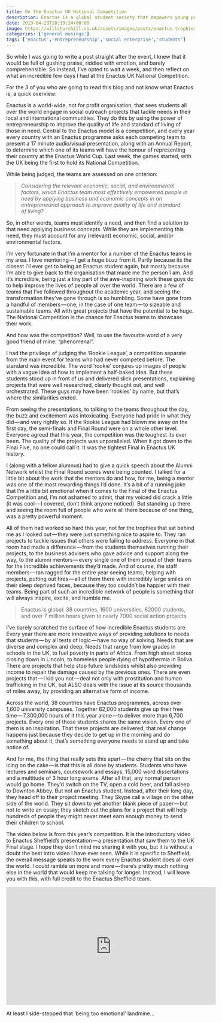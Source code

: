 ```yaml
---
title: On the Enactus UK National Competition
description: Enactus is a global student society that empowers young people to create social action initiatives all over the world. Every year, the UK holds its National competition. This is what I thought.
date: 2013-04-23T18:19:24+00:00
image: https://willchurchill.co.uk/assets/images/posts/enactus-trophies.jpg
categories: ['general musings']
tags: ['enactus','entrepreneurship','social enterprise','students']
---
```

So while I was going to write a post straight after the event, I knew that it would be full of gushing praise, riddled with emotion, and barely comprehensible. So instead, I’ve opted to wait a week, and then reflect on what an incredible few days I had at the Enactus UK National Competition.

For the 3 of you who are going to read this blog and not know what Enactus is, a quick overview:

Enactus is a world-wide, not for profit organisation, that sees students all over the world engage in social outreach projects that tackle needs in their local and international communities. They do this by using the power of entrepreneurship to improve the quality of life and standard of living of those in need. Central to the Enactus model is a competition, and every year every country with an Enactus programme asks each competing team to present a 17 minute audio/visual presentation, along with an Annual Report, to determine which one of its teams will have the honour of representing their country at the Enactus World Cup. Last week, the games started, with the UK being the first to hold its National Competition.

While being judged, the teams are assessed on one criterion:

> _Considering the relevant economic, social, and environmental factors, which Enactus team most effectively empowered people in need by applying business and economic concepts in an entrepreneurial approach to improve quality of life and standard of living?_

So, in other words, teams must identify a need, and then find a solution to that need applying business concepts. While they are implementing this need, they must account for any (relevant) economic, social, and/or environmental factors.

I’m very fortunate in that I’m a mentor for a number of the Enactus teams in my area. I love mentoring — I get a huge buzz from it. Partly because its the closest I’ll ever get to being an Enactus student again, but mostly because I’m able to give back to the organisation that made me the person I am. And it’s incredible, being just a tiny part of the awe-inspiring work these guys do to help improve the lives of people all over the world. There are a few of teams that I’ve followed throughout the academic year, and seeing the transformation they’ve gone through is so humbling. Some have gone from a handful of members — one, in the case of one team — to sizeable and sustainable teams. All with great projects that have the potential to be huge. The National Competition is the chance for Enactus teams to showcase their work.

And how was the competition? Well, to use the favourite word of a very good friend of mine: “phenomenal”.

I had the privilege of judging the ‘Rookie League’, a competition separate from the main event for teams who had never competed before. The standard was incredible. The word ‘rookie’ conjures up images of people with a vague idea of how to implement a half-baked idea. But these students stood up in front of us and delivered slick presentations, explaining projects that were well researched, clearly thought out, and well orchestrated. These guys may have been ‘rookies’ by name, but that’s where the similarities ended.

From seeing the presentations, to talking to the teams throughout the day, the buzz and excitement was intoxicating. Everyone had pride in what they did — and very rightly so. If the Rookie League had blown me away on the first day, the semi-finals and Final Round were on a whole other level. Everyone agreed that this year, the competition was the toughest its ever been. The quality of the projects was unparalleled. When it got down to the Final Five, no one could call it. It was the tightest Final in Enactus UK history.

I (along with a fellow alumnus) had to give a quick speech about the Alumni Network whilst the Final Round scores were being counted. I talked for a little bit about the work that the mentors do and how, for me, being a mentor was one of the most rewarding things I’d done. It’s a bit of a running joke that I’m a little bit emotional when it comes to the Final of the Enactus Competition and, I’m not ashamed to admit, that my voiced did crack a little (it was cool — I covered, don’t think anyone noticed). But standing up there and seeing the room full of people who were all there because of one thing, was a pretty powerful moment.

All of them had worked so hard this year, not for the trophies that sat behind me as I looked out — they were just something nice to aspire to. They ran projects to tackle issues that others were failing to address. Everyone in that room had made a difference — from the students themselves running their projects, to the business advisers who gave advice and support along the way, to the alumni mentors — every single one of them proud of their teams for the incredible achievements they’d made. And of course, the staff members — ran ragged for the entire year seeing teams, helping with projects, putting out fires — all of them there with incredibly large smiles on their sleep deprived faces, because they too couldn’t be happier with their teams. Being part of such an incredible network of people is something that will always inspire, excite, and humble me.

> Enactus is global: 38 countries, 1600 universities, 62000 students, and over 7 million hours given to nearly 7000 social action projects.

I’ve barely scratched the surface of how incredible Enactus students are. Every year there are more innovative ways of providing solutions to needs that students — by all tests of logic — have no way of solving. Needs that are diverse and complex and deep. Needs that range from low grades in schools in the UK, to fuel poverty in parts of Africa. From high street stores closing down in Lincoln, to homeless people dying of hypothermia in Boliva. There are projects that help stop future landslides whilst also providing income to repair the damage caused by the previous ones. There are even projects that — I kid you not — deal not only with prostitution and human trafficking in the UK, but ALSO deals with the issue at its source thousands of miles away, by providing an alternative form of income.

Across the world, 38 countries have Enactus programmes, across over 1,600 university campuses. Together 62,000 students give up their free time — 7,300,000 hours of it this year alone — to deliver more than 6,700 projects. Every one of those students shares the same vision. Every one of them is an inspiration. That these projects are delivered, that real change happens just because they decide to get up in the morning and do something about it, that’s something everyone needs to stand up and take notice of.

And for me, the thing that really sets this apart — the cherry that sits on the icing on the cake — is that this is all done by students. Students who have lectures and seminars, coursework and essays, 15,000 word dissertations and a multitude of 3 hour long exams. After all that, any normal person would go home. They’d switch on the TV, open a cold beer, and fall asleep to Downton Abbey. But not an Enactus student. Instead, after their long day, they head off to their project meeting. They Skype call a village on the other side of the world. They sit down to yet another blank piece of paper — but not to write an essay; they sketch out the plans for a project that will help hundreds of people they might never meet earn enough money to send their children to school.

The video below is from this year’s competition. It is the introductory video to Enactus Sheffield’s presentation — a presentation that saw them to the UK Final stage. I hope they don’t mind me sharing it with you, but it is without a doubt the best intro video I have ever seen. While it is specific to Sheffield, the overall message speaks to the work every Enactus student does all over the world. I could ramble on more and more — there’s pretty much nothing else in the world that would keep me talking for longer. Instead, I will leave you with this, with full credit to the Enactus Sheffield team.

<iframe width="560" height="315" src="https://www.youtube.com/embed/aumgm08eX14" frameborder="0" allow="accelerometer; autoplay; encrypted-media; gyroscope; picture-in-picture" allowfullscreen></iframe>

At least I side-stepped that ‘being too emotional’ landmine…